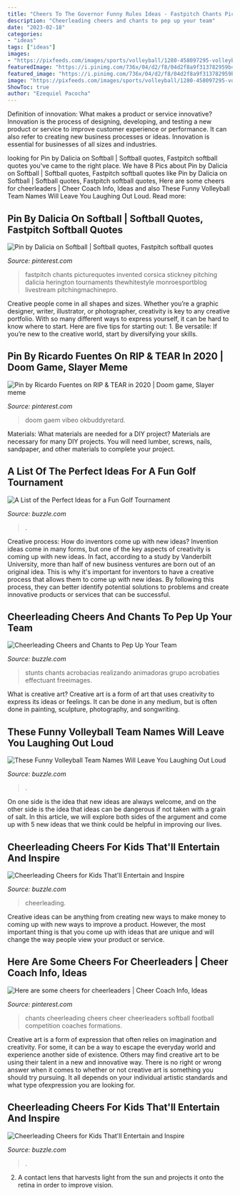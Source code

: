```yaml
---
title: "Cheers To The Governor Funny Rules Ideas - Fastpitch Chants Picturequotes Invented Corsica Stickney Pitching Dalicia Herington Tournaments Thewhitestyle Monroesportblog Livestream Pitchingmachinepro"
description: "Cheerleading cheers and chants to pep up your team"
date: "2023-02-18"
categories:
- "ideas"
tags: ["ideas"]
images:
- "https://pixfeeds.com/images/sports/volleyball/1280-458097295-volleyball-competition.jpg"
featuredImage: "https://i.pinimg.com/736x/04/d2/f8/04d2f8a9f313782959b4a03ea4417109.jpg"
featured_image: "https://i.pinimg.com/736x/04/d2/f8/04d2f8a9f313782959b4a03ea4417109.jpg"
image: "https://pixfeeds.com/images/sports/volleyball/1280-458097295-volleyball-competition.jpg"
ShowToc: true
author: "Ezequiel Pacocha"
---
```



Definition of innovation: What makes a product or service innovative?
Innovation is the process of designing, developing, and testing a new product or service to improve customer experience or performance. It can also refer to creating new business processes or ideas. Innovation is essential for businesses of all sizes and industries.

	

		
looking for Pin by Dalicia on Softball | Softball quotes, Fastpitch softball quotes you've came to the right place. We have 8 Pics about Pin by Dalicia on Softball | Softball quotes, Fastpitch softball quotes like Pin by Dalicia on Softball | Softball quotes, Fastpitch softball quotes, Here are some cheers for cheerleaders | Cheer Coach Info, Ideas and also These Funny Volleyball Team Names Will Leave You Laughing Out Loud. Read more:
		
    
## Pin By Dalicia On Softball | Softball Quotes, Fastpitch Softball Quotes

<img loading=lazy src="https://i.pinimg.com/originals/c0/32/9b/c0329bdffc3d5279d330e977f3d6a9f6.jpg" onerror="this.onerror=null;this.src='https://tse4.mm.bing.net/th?id=OIP.yJUwCLLHwlXWtbR97wWGSgHaHa&amp;pid=15.1';" alt="Pin by Dalicia on Softball | Softball quotes, Fastpitch softball quotes">

_Source: pinterest.com_

>fastpitch chants picturequotes invented corsica stickney pitching dalicia herington tournaments thewhitestyle monroesportblog livestream pitchingmachinepro. 

	

Creative people come in all shapes and sizes. Whether you’re a graphic designer, writer, illustrator, or photographer, creativity is key to any creative portfolio. With so many different ways to express yourself, it can be hard to know where to start. Here are five tips for starting out: 1. Be versatile: If you’re new to the creative world, start by diversifying your skills.

    
## Pin By Ricardo Fuentes On RIP &amp; TEAR In 2020 | Doom Game, Slayer Meme

<img loading=lazy src="https://i.pinimg.com/736x/04/d2/f8/04d2f8a9f313782959b4a03ea4417109.jpg" onerror="this.onerror=null;this.src='https://tse2.mm.bing.net/th?id=OIP.39R8ZpaD9FhJc_JtxdDu2gHaHu&amp;pid=15.1';" alt="Pin by Ricardo Fuentes on RIP &amp; TEAR in 2020 | Doom game, Slayer meme">

_Source: pinterest.com_

>doom gaem vibeo okbuddyretard. 

	

Materials: What materials are needed for a DIY project?
Materials are necessary for many DIY projects. You will need lumber, screws, nails, sandpaper, and other materials to complete your project.

    
## A List Of The Perfect Ideas For A Fun Golf Tournament

<img loading=lazy src="https://pixfeeds.com/images/sports/golf/1280-153753583-club-and-ball-on-tee.jpg" onerror="this.onerror=null;this.src='https://tse3.mm.bing.net/th?id=OIP.zuzOKxhNWLAaXavDUqeTbwHaE6&amp;pid=15.1';" alt="A List of the Perfect Ideas for a Fun Golf Tournament">

_Source: buzzle.com_

>. 

	

Creative process: How do inventors come up with new ideas?
Invention ideas come in many forms, but one of the key aspects of creativity is coming up with new ideas. In fact, according to a study by Vanderbilt University, more than half of new business ventures are born out of an original idea. This is why it's important for inventors to have a creative process that allows them to come up with new ideas. By following this process, they can better identify potential solutions to problems and create innovative products or services that can be successful.

    
## Cheerleading Cheers And Chants To Pep Up Your Team

<img loading=lazy src="https://pixfeeds.com/images/sports/cheerleading/1280-451531239-group-of-cheerleaders-performing-stunts.jpg" onerror="this.onerror=null;this.src='https://tse1.mm.bing.net/th?id=OIP.GAqwod4CbmTYgjw9ujGjXwHaLH&amp;pid=15.1';" alt="Cheerleading Cheers and Chants to Pep Up Your Team">

_Source: buzzle.com_

>stunts chants acrobacias realizando animadoras grupo acrobaties effectuant freeimages. 

	

What is creative art?
Creative art is a form of art that uses creativity to express its ideas or feelings. It can be done in any medium, but is often done in painting, sculpture, photography, and songwriting.

    
## These Funny Volleyball Team Names Will Leave You Laughing Out Loud

<img loading=lazy src="https://pixfeeds.com/images/sports/volleyball/1280-458097295-volleyball-competition.jpg" onerror="this.onerror=null;this.src='https://tse4.mm.bing.net/th?id=OIP.5Kj_zM56e3mS1Tuky9m1XQHaKp&amp;pid=15.1';" alt="These Funny Volleyball Team Names Will Leave You Laughing Out Loud">

_Source: buzzle.com_

>. 

	

On one side is the idea that new ideas are always welcome, and on the other side is the idea that ideas can be dangerous if not taken with a grain of salt. In this article, we will explore both sides of the argument and come up with 5 new ideas that we think could be helpful in improving our lives.

    
## Cheerleading Cheers For Kids That&#039;ll Entertain And Inspire

<img loading=lazy src="https://pixfeeds.com/images/sports/cheerleading/1280-493917501-cheer-leaders-dancing.jpg" onerror="this.onerror=null;this.src='https://tse4.mm.bing.net/th?id=OIP.UoCWSeU_PVpvQAR_zOhYAwHaE8&amp;pid=15.1';" alt="Cheerleading Cheers for Kids That&#039;ll Entertain and Inspire">

_Source: buzzle.com_

>cheerleading. 

	

Creative ideas can be anything from creating new ways to make money to coming up with new ways to improve a product. However, the most important thing is that you come up with ideas that are unique and will change the way people view your product or service.

    
## Here Are Some Cheers For Cheerleaders | Cheer Coach Info, Ideas

<img loading=lazy src="https://s-media-cache-ak0.pinimg.com/736x/41/93/95/419395883917822d3ddb1d5839481430.jpg" onerror="this.onerror=null;this.src='https://tse2.mm.bing.net/th?id=OIP.-iLeX_AEoTN461sUvgPzHgHaJ4&amp;pid=15.1';" alt="Here are some cheers for cheerleaders | Cheer Coach Info, Ideas">

_Source: pinterest.com_

>chants cheerleading cheers cheer cheerleaders softball football competition coaches formations. 

	

Creative art is a form of expression that often relies on imagination and creativity. For some, it can be a way to escape the everyday world and experience another side of existence. Others may find creative art to be using their talent in a new and innovative way. There is no right or wrong answer when it comes to whether or not creative art is something you should try pursuing. It all depends on your individual artistic standards and what type ofexpression you are looking for.

    
## Cheerleading Cheers For Kids That&#039;ll Entertain And Inspire

<img loading=lazy src="https://pixfeeds.com/images/sports/cheerleading/1280-458238157-happy-smiling-cheerleader.jpg" onerror="this.onerror=null;this.src='https://tse3.mm.bing.net/th?id=OIP.mRQeVSAbkwGLtuoOHiE5XgHaLH&amp;pid=15.1';" alt="Cheerleading Cheers for Kids That&#039;ll Entertain and Inspire">

_Source: buzzle.com_

>. 

	

2. A contact lens that harvests light from the sun and projects it onto the retina in order to improve vision.

